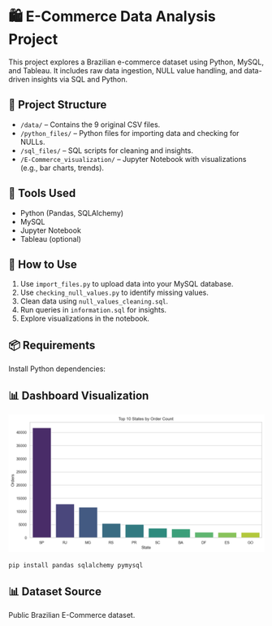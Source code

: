 # 🛍️ E-Commerce Data Analysis Project

This project explores a Brazilian e-commerce dataset using Python, MySQL, and Tableau. It includes raw data ingestion, NULL value handling, and data-driven insights via SQL and Python.

## 📁 Project Structure

- `/data/` – Contains the 9 original CSV files.
- `/python_files/` – Python files for importing data and checking for NULLs.
- `/sql_files/` – SQL scripts for cleaning and insights.
- `/E-Commerce_visualization/` – Jupyter Notebook with visualizations (e.g., bar charts, trends).

## 🧰 Tools Used

- Python (Pandas, SQLAlchemy)
- MySQL
- Jupyter Notebook
- Tableau (optional)

## 📂 How to Use

1. Use `import_files.py` to upload data into your MySQL database.
2. Use `checking_null_values.py` to identify missing values.
3. Clean data using `null_values_cleaning.sql`.
4. Run queries in `information.sql` for insights.
5. Explore visualizations in the notebook.

## 📦 Requirements

Install Python dependencies:
## 📊 Dashboard Visualization

<img src="plots/output.png" alt="Dashboard" width="700"/>



```bash
pip install pandas sqlalchemy pymysql
```

## 📊 Dataset Source

Public Brazilian E-Commerce dataset.

